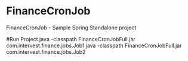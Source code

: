 # FinanceCronJob
FinanceCronJob - Sample Spring Standalone project

#Run Project
	java -classpath FinanceCronJobFull.jar com.intervest.finance.jobs.Job1
	java -classpath FinanceCronJobFull.jar com.intervest.finance.jobs.Job2
